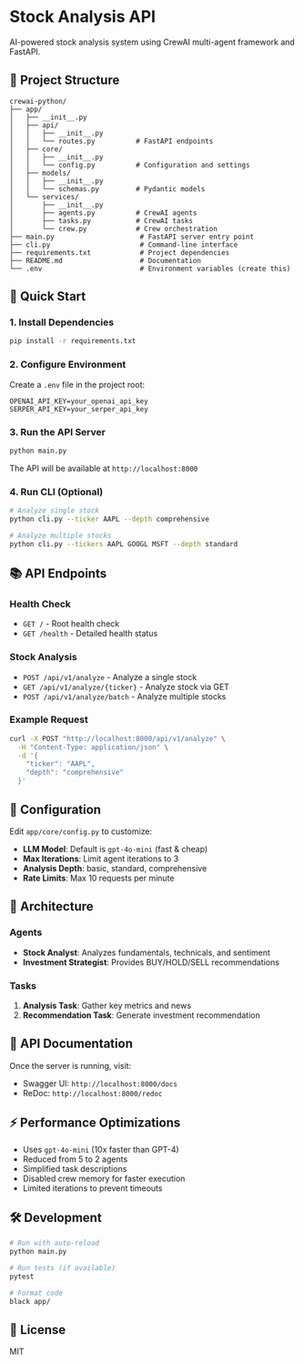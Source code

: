 # Stock Analysis API

AI-powered stock analysis system using CrewAI multi-agent framework and FastAPI.

## 📁 Project Structure

```
crewai-python/
├── app/
│   ├── __init__.py
│   ├── api/
│   │   ├── __init__.py
│   │   └── routes.py          # FastAPI endpoints
│   ├── core/
│   │   ├── __init__.py
│   │   └── config.py          # Configuration and settings
│   ├── models/
│   │   ├── __init__.py
│   │   └── schemas.py         # Pydantic models
│   └── services/
│       ├── __init__.py
│       ├── agents.py          # CrewAI agents
│       ├── tasks.py           # CrewAI tasks
│       └── crew.py            # Crew orchestration
├── main.py                     # FastAPI server entry point
├── cli.py                      # Command-line interface
├── requirements.txt            # Project dependencies
├── README.md                   # Documentation
└── .env                        # Environment variables (create this)

```

## 🚀 Quick Start

### 1. Install Dependencies

```bash
pip install -r requirements.txt
```

### 2. Configure Environment

Create a `.env` file in the project root:

```env
OPENAI_API_KEY=your_openai_api_key
SERPER_API_KEY=your_serper_api_key
```

### 3. Run the API Server

```bash
python main.py
```

The API will be available at `http://localhost:8000`

### 4. Run CLI (Optional)

```bash
# Analyze single stock
python cli.py --ticker AAPL --depth comprehensive

# Analyze multiple stocks
python cli.py --tickers AAPL GOOGL MSFT --depth standard
```

## 📚 API Endpoints

### Health Check
- `GET /` - Root health check
- `GET /health` - Detailed health status

### Stock Analysis
- `POST /api/v1/analyze` - Analyze a single stock
- `GET /api/v1/analyze/{ticker}` - Analyze stock via GET
- `POST /api/v1/analyze/batch` - Analyze multiple stocks

### Example Request

```bash
curl -X POST "http://localhost:8000/api/v1/analyze" \
  -H "Content-Type: application/json" \
  -d '{
    "ticker": "AAPL",
    "depth": "comprehensive"
  }'
```

## 🔧 Configuration

Edit `app/core/config.py` to customize:

- **LLM Model**: Default is `gpt-4o-mini` (fast & cheap)
- **Max Iterations**: Limit agent iterations to 3
- **Analysis Depth**: basic, standard, comprehensive
- **Rate Limits**: Max 10 requests per minute

## 🤖 Architecture

### Agents
- **Stock Analyst**: Analyzes fundamentals, technicals, and sentiment
- **Investment Strategist**: Provides BUY/HOLD/SELL recommendations

### Tasks
1. **Analysis Task**: Gather key metrics and news
2. **Recommendation Task**: Generate investment recommendation

## 📖 API Documentation

Once the server is running, visit:
- Swagger UI: `http://localhost:8000/docs`
- ReDoc: `http://localhost:8000/redoc`

## ⚡ Performance Optimizations

- Uses `gpt-4o-mini` (10x faster than GPT-4)
- Reduced from 5 to 2 agents
- Simplified task descriptions
- Disabled crew memory for faster execution
- Limited iterations to prevent timeouts

## 🛠️ Development

```bash
# Run with auto-reload
python main.py

# Run tests (if available)
pytest

# Format code
black app/
```

## 📝 License

MIT
